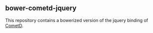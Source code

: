 ## bower-cometd-jquery

This repository contains a bowerized version of the jquery binding of [CometD](https://cometd.org/).
